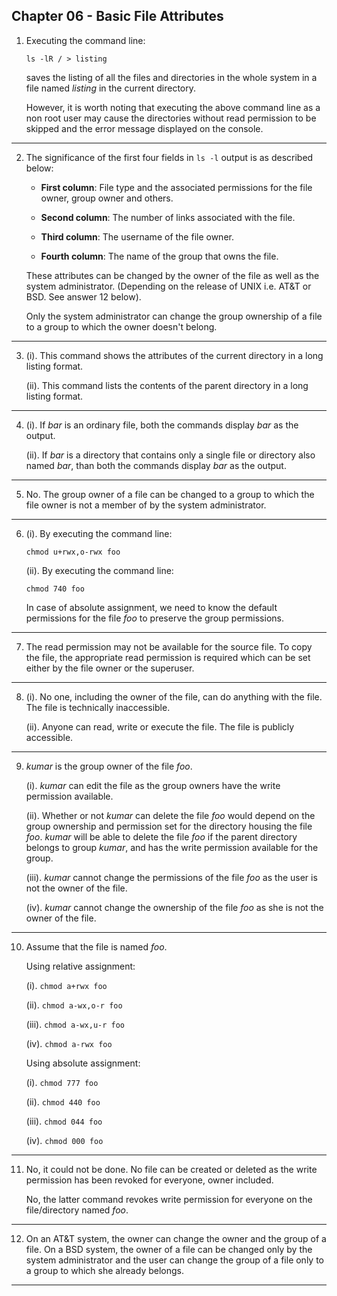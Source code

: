 ##  Chapter 06 - Basic File Attributes

01. Executing the command line:

    `ls -lR / > listing`

    saves the listing of all the files and directories in the whole system in a file named _listing_ in the current directory.

    However, it is worth noting that executing the above command line as a non root user may cause the directories without read permission to be skipped and the error message displayed on the console.

---

02. The significance of the first four fields in `ls -l` output is as described below:

    -   **First column**: File type and the associated permissions for the file owner, group owner and others.

    -   **Second column**: The number of links associated with the file.

    -   **Third column**: The username of the file owner.

    -   **Fourth column**: The name of the group that owns the file.

    These attributes can be changed by the owner of the file as well as the system administrator. (Depending on the release of UNIX i.e. AT&T or BSD. See answer 12 below).

    Only the system administrator can change the group ownership of a file to a group to which the owner doesn't belong.

---

03. (i). This command shows the attributes of the current directory in a long listing format.

    (ii). This command lists the contents of the parent directory in a long listing format.

---

04. (i). If _bar_ is an ordinary file, both the commands display _bar_ as the output.

    (ii). If _bar_ is a directory that contains only a single file or directory also named _bar_, than both the commands display _bar_ as the output.

---

05. No. The group owner of a file can be changed to a group to which the file owner is not a member of by the system administrator.

---

06. (i). By executing the command line:

    `chmod u+rwx,o-rwx foo`

    (ii). By executing the command line:

    `chmod 740 foo`

    In case of absolute assignment, we need to know the default permissions for the file _foo_ to preserve the group permissions.

---

07. The read permission may not be available for the source file. To copy the file, the appropriate read permission is required which can be set either by the file owner or the superuser.

---

08. (i). No one, including the owner of the file, can do anything with the file. The file is technically inaccessible.

    (ii). Anyone can read, write or execute the file. The file is publicly accessible.

---

09. _kumar_ is the group owner of the file _foo_.

    (i). _kumar_ can edit the file as the group owners have the write permission available.

    (ii). Whether or not _kumar_ can delete the file _foo_ would depend on the group ownership and permission set for the directory housing the file _foo_. _kumar_ will be able to delete the file _foo_ if the parent directory belongs to group _kumar_, and has the write permission available for the group.

    (iii). _kumar_ cannot change the permissions of the file _foo_ as the user is not the owner of the file.

    (iv). _kumar_ cannot change the ownership of the file _foo_ as she is not the owner of the file.

---

10. Assume that the file is named _foo_.

    Using relative assignment:

    (i). `chmod a+rwx foo`

    (ii). `chmod a-wx,o-r foo`

    (iii). `chmod a-wx,u-r foo`

    (iv). `chmod a-rwx foo`

    Using absolute assignment:

    (i). `chmod 777 foo`

    (ii). `chmod 440 foo`

    (iii). `chmod 044 foo`

    (iv). `chmod 000 foo`

---

11. No, it could not be done. No file can be created or deleted as the write permission has been revoked for everyone, owner included.

    No, the latter command revokes write permission for everyone on the file/directory named _foo_.

---

12. On an AT&T system, the owner can change the owner and the group of a file. On a BSD system, the owner of a file can be changed only by the system administrator and the user can change the group of a file only to a group to which she already belongs.

---
